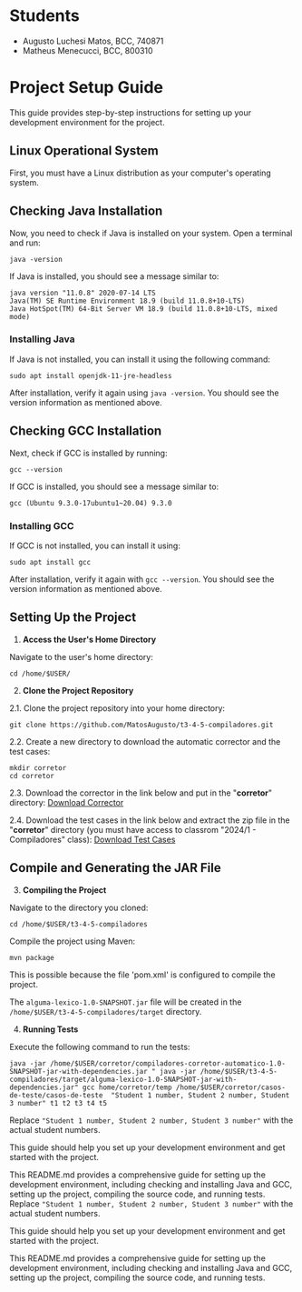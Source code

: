 # Students
- Augusto Luchesi Matos, BCC, 740871
- Matheus Menecucci, BCC, 800310

# Project Setup Guide

This guide provides step-by-step instructions for setting up your development environment for the project.

## Linux Operational System

First, you must have a Linux distribution as your computer's operating system.

## Checking Java Installation

Now, you need to check if Java is installed on your system. Open a terminal and run:
```
java -version
```

If Java is installed, you should see a message similar to:

```
java version "11.0.8" 2020-07-14 LTS
Java(TM) SE Runtime Environment 18.9 (build 11.0.8+10-LTS)
Java HotSpot(TM) 64-Bit Server VM 18.9 (build 11.0.8+10-LTS, mixed mode)
```

### Installing Java

If Java is not installed, you can install it using the following command:
```
sudo apt install openjdk-11-jre-headless
```


After installation, verify it again using `java -version`. You should see the version information as mentioned above.

## Checking GCC Installation

Next, check if GCC is installed by running:
```
gcc --version
```

If GCC is installed, you should see a message similar to:

```
gcc (Ubuntu 9.3.0-17ubuntu1~20.04) 9.3.0
```

### Installing GCC

If GCC is not installed, you can install it using:
```
sudo apt install gcc
```


After installation, verify it again with `gcc --version`. You should see the version information as mentioned above.

## Setting Up the Project

1. **Access the User's Home Directory**

Navigate to the user's home directory:
```
cd /home/$USER/
```


2. **Clone the Project Repository**

2.1. Clone the project repository into your home directory:
```
git clone https://github.com/MatosAugusto/t3-4-5-compiladores.git
```

2.2. Create a new directory to download the automatic corrector and the test cases:

```
mkdir corretor
cd corretor
```

2.3. Download the corrector in the link below and put in the "**corretor**" directory:
[Download Corrector](https://github.com/dlucredio/compiladores-corretor-automatico/blob/master/target/compiladores-corretor-automatico-1.0-SNAPSHOT-jar-with-dependencies.jar)

2.4. Download the test cases in the link below and extract the zip file in the "**corretor**" directory (you must have access to classrom "2024/1 - Compiladores" class):
[Download Test Cases](https://classroom.google.com/u/1/c/NjU2MjEyMDA5MDA2/m/NjU2MjEyMDA5MDI2/details)


## Compile and Generating the JAR File

3. **Compiling the Project**

Navigate to the directory you cloned:
```
cd /home/$USER/t3-4-5-compiladores
```

Compile the project using Maven:
```
mvn package
```
This is possible because the file 'pom.xml' is configured to compile the project.

The `alguma-lexico-1.0-SNAPSHOT.jar` file will be created in the `/home/$USER/t3-4-5-compiladores/target` directory.

4. **Running Tests**

Execute the following command to run the tests:
```
java -jar /home/$USER/corretor/compiladores-corretor-automatico-1.0-SNAPSHOT-jar-with-dependencies.jar " java -jar /home/$USER/t3-4-5-compiladores/target/alguma-lexico-1.0-SNAPSHOT-jar-with-dependencies.jar" gcc home/corretor/temp /home/$USER/corretor/casos-de-teste/casos-de-teste  "Student 1 number, Student 2 number, Student 3 number" t1 t2 t3 t4 t5
```

Replace `"Student 1 number, Student 2 number, Student 3 number"` with the actual student numbers.

This guide should help you set up your development environment and get started with the project.

This README.md provides a comprehensive guide for setting up the development environment, including checking and installing Java and GCC, setting up the project, compiling the source code, and running tests.
Replace `"Student 1 number, Student 2 number, Student 3 number"` with the actual student numbers.

This guide should help you set up your development environment and get started with the project.

This README.md provides a comprehensive guide for setting up the development environment, including checking and installing Java and GCC, setting up the project, compiling the source code, and running tests.
